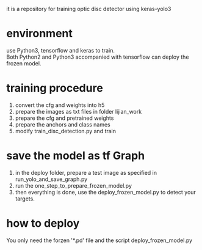 it is a repository for training optic disc detector using keras-yolo3

# environment  
use Python3, tensorflow and keras to train.  
Both Python2 and Python3 accompanied with tensorflow can deploy the frozen model.  
  

# training procedure  

1. convert the cfg and weights into h5 
2. prepare the images as txt files in folder lijian\_work
3. prepare the cfg and pretrained weights 
4. prepare the anchors and class names
5. modify train\_disc\_detection.py and train
  
  

# save the model as tf Graph  
1. in the deploy folder, prepare a test image as specified in run\_yolo\_and\_save\_graph.py
2. run the one\_step\_to\_prepare\_frozen\_model.py
3. then everything is done, use the deploy\_frozen\_model.py to detect your targets.
  
  

# how to deploy  
You only need the forzen '\*.pd' file and the script deploy\_frozen\_model.py
